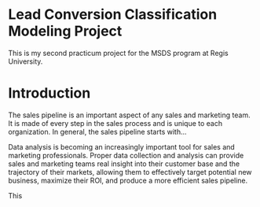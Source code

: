 # Lead Conversion Classification Modeling Project
This is my second practicum project for the MSDS program at Regis University.

# Introduction
The sales pipeline is an important aspect of any sales and marketing team. It is made of every step in the sales process and is unique to each organization. In general, the sales pipeline starts with...

Data analysis is becoming an increasingly important tool for sales and marketing professionals. Proper data collection and analysis can provide sales and marketing teams real insight into their customer base and the trajectory of their markets, allowing them to effectively target potential new business, maximize their ROI, and produce a more efficient sales pipeline.

This 

